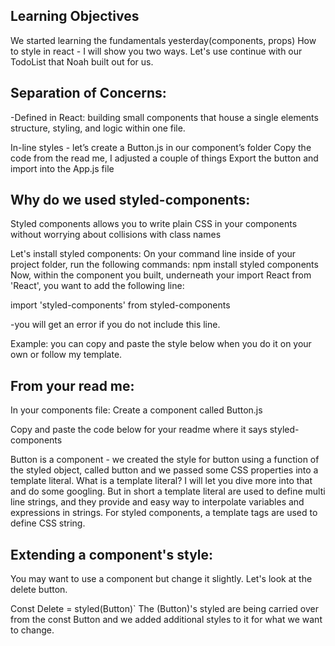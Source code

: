 ## Learning Objectives
We started learning the fundamentals yesterday(components, props)
How to style in react - I will show you two ways.
 Let's use continue with our TodoList that Noah built out for us.
 
## Separation of Concerns:
-Defined in React: building small components that house a single elements structure, styling, and logic within one file.


In-line styles - let’s create a Button.js in our component’s folder
Copy the code from the read me, I adjusted a couple of things
Export the button and import into the App.js file


## Why do we used styled-components:
 
Styled components allows you to write plain CSS in your components without worrying about collisions with class names
 
Let's install styled components:
On your command line inside of your project folder, run the following commands: npm install styled components
Now, within the component you built, underneath your import React from 'React', you want to add the following line:
 
import 'styled-components' from styled-components
 
-you will get an error if you do not include this line.
 
Example: you can copy and paste the style below when you do it on your own or follow my template.
 
## From your read me: 
 
In your components file:
Create a component called Button.js
 
Copy and paste the code below for your readme where it says styled-components
 
Button is a component - we created the style for button using a function of the styled object, called button and we passed some CSS properties into a template literal.  What is a template literal?  I will let you dive more into that and do some googling.  But in short a template literal are used to define multi line strings, and they provide and easy way to interpolate variables and expressions in strings.  For styled components, a template tags are used to define CSS string.
 
 
## Extending a component's style:
 
You may want to use a component but change it slightly.  Let's look at the delete button.
 
Const Delete = styled(Button)` The (Button)'s styled are being carried over from the const Button and we added additional styles to it for what we want to change.
